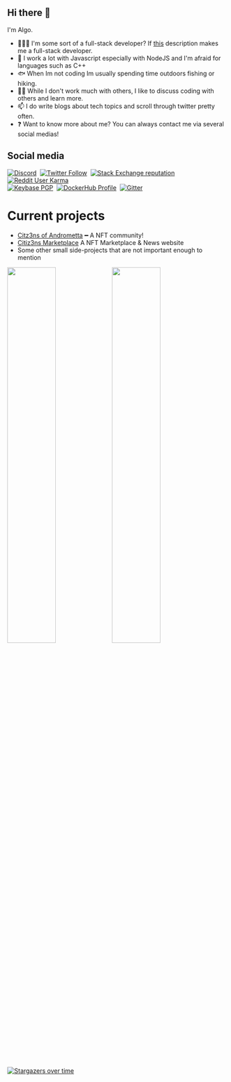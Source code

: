 ## Hi there 👋
I'm Algo.  
- 🧑🏾‍💻 I'm some sort of a full-stack developer? If [this](https://www.w3schools.com/whatis/whatis_fullstack.asp) description makes me a full-stack developer.
- 🌱 I work a lot with Javascript especially with NodeJS and I'm afraid for languages such as C++
- 🐟 When Im not coding Im usually spending time outdoors fishing or hiking.
- 👯‍♀️ While I don't work much with others, I like to discuss coding with others and learn more.
- 📫 I do write blogs about tech topics and scroll through twitter pretty often.
- ❓ Want to know more about me? You can always contact me via several social medias!

## Social media
[![Discord](https://img.shields.io/discord/661411850856038431?label=Discord%20Guild&style=for-the-badge&logo=discord&logoColor=ffffff)](https://discord.gg/vTz2HjMP)
‎‎ [![Twitter Follow](https://img.shields.io/twitter/follow/AlgoHussle?color=%231DA1F2&label=Twitter&style=for-the-badge&logo=twitter&logoColor=ffffff)](https://twitter.com/Bankroll_Miyagi)
‎‎ [![Stack Exchange reputation](https://img.shields.io/stackexchange/stackoverflow/r/12418331?color=%23F48024&label=Stack%20overflow&style=for-the-badge&logo=stackoverflow&logoColor=ffffff)](https://stackoverflow.com/users/21367496/algo)
‎‎ [![Reddit User Karma](https://img.shields.io/reddit/user-karma/combined/AlgoHussle?label=Reddit&style=for-the-badge&logo=reddit&logoColor=ffffff)](https://www.reddit.com/user/AlgoHussle)  
‎‎ [![Keybase PGP](https://img.shields.io/keybase/pgp/AlgoHussle?label=Keybase&logo=keybase&logoColor=ffffff&style=for-the-badge)](https://keybase.io/algohussle)
‎‎ [![DockerHub Profile](https://img.shields.io/badge/DockerHub-kawaaii-informational?style=for-the-badge&logo=docker&logoColor=ffffff)](https://hub.docker.com/u/kawaaii)
‎‎ [![Gitter](https://img.shields.io/gitter/room/edgy-irrelevant/community?label=edgy-irrelevant&logo=gitter&logoColor=ffffff&style=for-the-badge)](https://gitter.im/edgy-irrelevant/community)

# Current projects
- [Citz3ns of Andrometta](https://citiz3ns.xyz) ━ A NFT community!
- [Citiz3ns Marketplace](https://citiz3ns.xyz) A NFT Marketplace & News website
- Some other small side-projects that are not important enough to mention

<img align="Left" width="47%" src="https://github-readme-stats.vercel.app/api?username=AlgoHussle&show_icons=true&theme=transparent" />

<img align="Left" width="47%" src="https://github-readme-stats.vercel.app/api/top-langs/?username=AlgoHussle&layout=compact)](https://github.com/anuraghazra/github-readme-stats" />



[![Stargazers over time](https://starchart.cc/anmol098/waka-readme-stats.svg)](https://starchart.cc/anmol098/waka-readme-stats)



